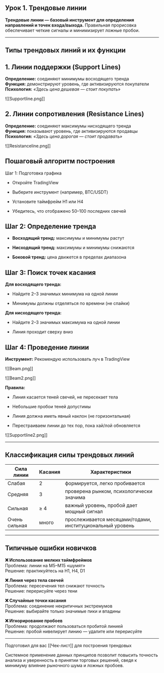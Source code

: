## Урок 1. Трендовые линии

**Трендовые линии — базовый инструмент для определения направлений и точек входа/выхода.** Правильная прорисовка обеспечивает четкие сигналы и минимизирует ложные пробои.

---
## Типы трендовых линий и их функции

## 1. Линии поддержки (Support Lines)

**Определение:** соединяют минимумы восходящего тренда  
**Функция:** демонстрируют уровень, где активизируются покупатели  
**Психология:** _«Здесь цена дешевая — стоит покупать»_

![[Supportline.png]]
## 2. Линии сопротивления (Resistance Lines)

**Определение:** соединяют максимумы нисходящего тренда  
**Функция:** показывают уровень, где активизируются продавцы  
**Психология:** _«Здесь цена дорогая — стоит продавать»_

![[Resistanceline.png]]
## Пошаговый алгоритм построения

Шаг 1: Подготовка графика

- Откройте TradingView
    
- Выберите инструмент (например, BTC/USDT)
    
- Установите таймфрейм H1 или H4
    
- Убедитесь, что отображено 50–100 последних свечей

## Шаг 2: Определение тренда

- **Восходящий тренд:** максимумы и минимумы растут
    
- **Нисходящий тренд:** максимумы и минимумы снижаются
    
- **Боковой тренд:** цена движется в пределах диапазона

## Шаг 3: Поиск точек касания

**Для восходящего тренда:**

- Найдите 2–3 значимых минимума на одной линии
    
- Минимумы должны отделяться по времени (не спайки)

**Для нисходящего тренда:**

- Найдите 2–3 значимых максимума на одной линии
    
- Линия проходит сверху вниз

## Шаг 4: Проведение линии

**Инструмент:** Рекомендую использовать луч в TradingView  

![[Beam.png]]

![[Beam2.png]]

**Правила:**

- Линия касается теней свечей, не пересекает тела
    
- Небольшие пробои теней допустимы
    
- Линия должна иметь явный наклон (не горизонтальная)
    
- Перестраиваем линии до тех пор, пока хай/лой обновляется

![[Supportline2.png]]

---
## Классификация силы трендовых линий

| Сила линии    | Касания | Характеристики                                            |
| ------------- | ------- | --------------------------------------------------------- |
| Слабая        | 2       | формируется, легко пробивается                            |
| Средняя       | 3       | проверена рынком, психологически значима                  |
| Сильная       | ≥ 4     | важный уровень, пробой дает мощный сигнал                 |
| Очень сильная | много   | прослеживается месяцами/годами, институциональный уровень |

---
## Типичные ошибки новичков

**❌ Использование мелких таймфреймов**  
Проблема: линии на M5–M15 «шумят»  
Решение: практикуйтесь на H1, H4, D1

**❌ Линия через тела свечей**  
Проблема: пересечения тел снижают точность  
Решение: перерисуйте через тени

**❌ Случайные точки касания**  
Проблема: соединение некритичных экстремумов  
Решение: выбирайте только значимые пики и впадины

**❌ Игнорирование пробоев**  
Проблема: продолжают пользоваться пробитой линией  
Решение: пробой нивелирует линию — удалите или перерисуйте

---
Подготовил для вас [[Чек-лист]] для построения трендовых

Системное применение данных принципов позволит повысить точность анализа и уверенность в принятии торговых решений, сведя к минимуму влияние рыночного шума и ложных пробоев.